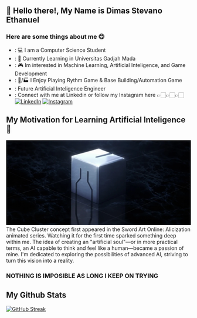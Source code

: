 ## 👋 Hello there!, My Name is Dimas Stevano Ethanuel
### Here are some things about me 😋
- : 💻 I am a Computer Science Student
- : 📖 Currently Learning in Universitas Gadjah Mada
- : 🎮 Im interested in Machine Learning, Artificial Inteligence, and Game Development
- : 🎼/🏭 I Enjoy Playing Rythm Game & Base Building/Automation Game
- : Future Artificial Inteligence Engineer
- : Connect with me at Linkedin or follow my Instagram here 👉🏻👉🏻👉🏻
[![LinkedIn](https://img.shields.io/badge/LinkedIn-0077B5?style=for-the-badge&logo=linkedin&logoColor=white)](https://www.linkedin.com/in/dimas-st/) [![Instagram](https://img.shields.io/badge/Instagram-962fbf?style=for-the-badge&logo=instagram&logoColor=white)](https://www.instagram.com/dimastevz_/)
## My Motivation for Learning Artificial Inteligence 👀
![cbclstr](/cubecluster.png)
The Cube Cluster concept first appeared in the Sword Art Online: Alicization animated series. Watching it for the first time sparked something deep within me. The idea of creating an "artificial soul"—or in more practical terms, an AI capable to think and feel like a human—became a passion of mine. I'm dedicated to exploring the possibilities of advanced AI, striving to turn this vision into a reality.
### NOTHING IS IMPOSIBLE AS LONG I KEEP ON TRYING
## My Github Stats
[![GitHub Streak](https://github-readme-streak-stats.herokuapp.com?user=DimStevz&theme=tokyonight&date_format=M%20j%5B%2C%20Y%5D)](https://git.io/streak-stats)
